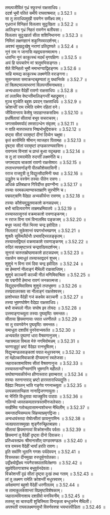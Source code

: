 

  
तमल्पजीवितं गृध्रं स्फुरन्तं राक्षसाधिपः।  
ददर्श भूमौ पतितं समीपे राघवाश्रमात् ॥ 3.52.1 ॥   
सा तु ताराधिपमुखी रावणेन समीक्ष्य तम्।  
गृध्रराजं विनिहतं विललाप सुदुःखिता ॥ 3.52.2 ॥   
आलिङ्ग्य गृध्रं निहतं रावणेन बलीयसा।  
विललाप सुदुःखार्ता सीता शशिनिभानना ॥ 3.52.3 ॥   
निमित्तं लक्षणज्ञानं शकुनिस्वरदर्शनम्।  
अवश्यं सुखदुःखेषु नराणां प्रतिदृश्यते ॥ 3.52.4 ॥   
नूनं राम न जानासि महद्व्यसनमात्मनः।  
धावन्ति नूनं काकुत्स्थं मदर्थं मृगपक्षिणः ॥ 3.52.5 ॥   
अयं हि पापचारेण मां त्रातुमभिसङ्गतः।  
शेते विनिहतो भूमौ ममाभाग्याद्विहङ्गमः ॥ 3.52.6 ॥   
त्राहि मामद्य काकुत्स्थ लक्ष्मणेति वराङ्गना।  
सुसन्त्रस्ता समाक्रन्दच्छृण्वतां तु यथान्तिके ॥ 3.52.7 ॥   
तां क्लिष्टमाल्याभरणां विलपन्तीमनाथवत्।  
अभ्यधावत वैदेहीं रावणो राक्षसाधिपः ॥ 3.52.8 ॥   
तां लतामिव वेष्टन्तीमालिङ्गन्तीं महाद्रुमान्।  
मुञ्च मुञ्चेति बहुशः प्रवदन् राक्षसाधिपः ॥ 3.52.9 ॥   
क्रोशन्तीं राम रामेति रामेण रहितां वने।  
जीवितान्ताय केशेषु जग्राहान्तकसन्निभः ॥ 3.52.10 ॥   
प्रधर्षितायां सीतायां बभूव सचराचरम्।  
जगत्सर्वममर्यादं तमसाऽन्धेन संवृतम् ॥ 3.52.11 ॥   
न वाति मारुतस्तत्र निष्प्रभोभूद्दिवाकरः ॥ 3.52.12 ॥   
दष्ट्वा सीतां परामृष्टां दीनां दिव्येन चक्षुषा।  
कृतं कार्यमिति श्रीमान् व्याजहार पितामहः ॥ 3.52.13 ॥   
दृषट्वा सीतां परामृष्टां दण्डकारण्यवासिनः।  
रावणस्य विनाशं च प्राप्तं बुध्वा यदृच्छया ॥ 3.52.14 ॥   
स तु तां रामरामेति रुदन्तीं लक्ष्मणेति च।  
जगामादाय चाकाशं रावणो राक्षसेश्वरः ॥ 3.52.15 ॥   
तप्ताभरणवर्णाङ्गी पीतकौशेयवासिनी।  
रराज राजपुत्री तु विद्युत्सौदामिनी यथा ॥ 3.52.16 ॥   
उद्धूतेन च वस्त्रेण तस्याः पीतेन रावणः।  
अधिकं प्रतिबभ्राज गिरिर्दीप्त इवाग्नीना ॥ 3.52.17 ॥   
तस्याः परमकल्याण्यास्ताम्राणि सुरभीणि च।  
पद्मपत्त्राणि वैदेह्या अभ्यकीर्यन्त रावणम् ॥ 3.52.18 ॥   
तस्याः कौशेयमुद्धूतमाकाशे कनकप्रभम्।  
बभौ चादित्यरागेण ताम्रमभ्रमिवातपे ॥ 3.52.19 ॥   
तस्यास्तत्सुनसं वक्रमाकाशे रावणाङ्कगम्।  
न रराज विना रामं विनालमिव पङ्कजम् ॥ 3.52.20 ॥   
बभूव जलदं नीलं भित्त्वा चन्द्र इवोदितः।  
सिललाटं सुकेशान्तं पद्मगर्भाभमव्रणम् ॥ 3.52.21 ॥   
शुक्लैः सुविमलैर्दन्तैः प्रभावद्भिरलङ्कृतम्।  
तस्यास्तद्विमलं वक्रमाकाशे रावणाङ्कगम् ॥ 3.52.22 ॥   
रुदितं व्यपमृष्टास्त्रं चन्द्रवत्प्रियदर्शनम्।  
सुनासं चारुताम्रोष्ठमाकाशे हाटकप्रभम् ॥ 3.52.23 ॥   
राक्षसेन समाधूतं तस्यास्तद्वदनं शुभम्।  
शुशुभे न विना रामं दिवा चन्द्र इवोदितः ॥ 3.52.24 ॥   
सा हेमवर्णा नीलाङ्गं मैथिली राक्षसाधिपम्।  
शुशुभे काञ्चनी काञ्ची नीलं मणिमिवाश्रिता ॥ 3.52.25 ॥   
सा पद्मगौरी हेमाभा रावणं जनकात्मजा।  
विद्युद्घनमिवाविश्य शुशुभे तप्तभूषणा ॥ 3.52.26 ॥   
तरुप्रवालरक्ता सा नीलाङ्गं राक्षसेश्वरम्।  
प्राशोभयत वैदेही गजं कक्ष्येव काञ्चनी ॥ 3.52.27 ॥   
तस्या भूषणघोषेण वैदेह्या राक्षसाधिपः।  
बभौ सचपलो नीलः सघोष इव तोयदः ॥ 3.52.28 ॥   
उत्तमाङ्गाच्च्युता तस्याः पुष्पवृष्टिः समन्ततः।  
सीताया ह्रियमाणायाः पपात धरणीतले ॥ 3.52.29 ॥   
सा तु रावणवेगेन पुष्पवृष्टिः समन्ततः।  
समाधूता दशग्रीवं पुनरेवाभ्यवर्तत ॥ 3.52.30 ॥   
अभ्यवर्तत पुष्पाणां धारा वैश्रवणानुजम्।  
नक्षत्रमाला विमला मेरुं नगमिवोमन्नम् ॥ 3.52.31 ॥   
चरणान्नूपुरं भ्रष्टं वैदेह्या रत्नभूषितम्।  
विद्युन्मण्डलसङ्काशं पपात मधुरस्वनम् ॥ 3.52.32 ॥   
तां महोल्कामिवाकाशे दीप्यमानां स्वतेजसा।  
जहाराकाशमाविश्य सीतां वैश्रवणानुजः ॥ 3.52.33 ॥   
तस्यास्तान्यग्निवर्णानि भूषणानि महीतले।  
सघोषाण्यवकीर्यन्त क्षीणास्तारा इवाम्बरात् ॥ 3.52.34 ॥   
तस्याः स्तनान्तराद् भ्रष्टो हारस्ताराधिपद्युतिः।  
वैहेह्या निपतन् भाति गङ्गेव गगनाच्च्युता ॥ 3.52.35 ॥   
उत्पन्नवाताभिहता नानाद्विजगणायुताः।  
मा भैरिति विधूताग्रा व्याजह्रुरिव पादपाः ॥ 3.52.36 ॥   
नलिन्यो ध्वस्तकमलास्त्रस्तमीनजलेचराः।  
सखीमिव गतोच्छ्वासामन्वशोचन्त मैथिलीम् ॥ 3.52.37 ॥   
समन्तादभिसम्पत्य सिंहव्याघ्रमृगद्विजाः।  
अन्वधावंस्तदा रोषोत्सीतां छायनुगामिनः ॥ 3.52.38 ॥   
जलप्रपातास्रमुखाः शृङ्गैरुच्छ्रितबाहवः।  
सीतायां ह्रियमाणायां विक्रोशन्तीव पर्वताः ॥ 3.52.39 ॥   
ह्रियमाणां तु वैदेहीं दृष्ट्वा दीनो दिवाकरः।  
प्रतिध्वस्तप्रभः श्रीमानासीत् पाण्डरमण्डलः ॥ 3.52.40 ॥   
यत्र रामस्य वैदेहीं भार्यां हरति रावणः।  
इति सर्वाणि भूतानि गणशः पर्यदेवयन् ॥ 3.52.41 ॥   
वित्रस्तका दीनमुखा रुरुदुर्मृगपोतकाः।  
उद्वीक्ष्योद्वीक्ष्य नयनैरास्रपाताविलेक्षणाः ॥ 3.52.42 ॥   
सुप्रवेपितगात्राश्च बभूवुर्वनदेवताः।  
विक्रोशन्तीं दृढं सीतां दृष्ट्वा दुःखं तथा गताम् ॥ 3.52.43 ॥   
तां तु लक्ष्मण रामेति क्रोशन्तीं मधुरस्वरम्।  
अवेक्षमाणां बहुशो वैदेहीं धरणीतलम् ॥ 3.52.44 ॥   
स तामाकुलकेशान्तां विप्रमृष्टविशेषकाम्।  
जहारात्मविनाशाय दशग्रीवो मनस्विनीम् ॥ 3.52.45 ॥   
ततस्तु सा चारुदती शुचिस्मिता विनाकृता बन्धुजनेन मैथिली।  
अपश्यती राघवलक्ष्मणावुभौ विवर्णवक्त्रा भयभारपीडिता ॥ 3.52.46 ॥   
